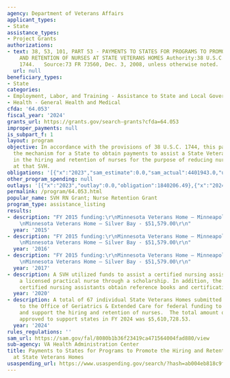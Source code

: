 ```yaml
---
agency: Department of Veterans Affairs
applicant_types:
- State
assistance_types:
- Project Grants
authorizations:
- text: 38, 53, 101, PART 53 - PAYMENTS TO STATES FOR PROGRAMS TO PROMOTE THE HIRING
    AND RETENTION OF NURSES AT STATE VETERANS HOMES Authority:38 U.S.C. 101, 501,
    1744.   Source:73 FR 73560, Dec. 3, 2008, unless otherwise noted.
  url: null
beneficiary_types:
- State
categories:
- Employment, Labor, and Training - Assistance to State and Local Governments
- Health - General Health and Medical
cfda: '64.053'
fiscal_year: '2024'
grants_url: https://grants.gov/search-grants?cfda=64.053
improper_payments: null
is_subpart_f: 1
layout: program
objective: In accordance with the provisions of 38 U.S.C. 1744, this part sets forth
  the mechanism for a State to obtain payments to assist a State Veterans Home (SVH)
  in the hiring and retention of nurses for the purpose of reducing nursing shortages
  at that SVH.
obligations: '[{"x":"2023","sam_estimate":0.0,"sam_actual":4401943.0,"usa_spending_actual":1928083.27},{"x":"2024","sam_estimate":0.0,"sam_actual":5610728.0,"usa_spending_actual":4712472.64},{"x":"2025","sam_estimate":0.0,"sam_actual":5000000.0,"usa_spending_actual":-768334.28}]'
other_program_spending: null
outlays: '[{"x":"2023","outlay":0.0,"obligation":1840206.49},{"x":"2024","outlay":2086197.28,"obligation":4032015.14},{"x":"2025","outlay":0.0,"obligation":0.0}]'
permalink: /program/64.053.html
popular_name: SVH RN Grant; Nurse Retention Grant
program_type: assistance_listing
results:
- description: "FY 2015 funding:\r\nMinnesota Veterans Home – Minneapolis - $62,142.60\r\
    \nMinnesota Veterans Home – Silver Bay - $51,579.00\r\n"
  year: '2015'
- description: "FY 2015 funding:\r\nMinnesota Veterans Home – Minneapolis - $62,142.60\r\
    \nMinnesota Veterans Home – Silver Bay - $51,579.00\r\n"
  year: '2016'
- description: "FY 2015 funding:\r\nMinnesota Veterans Home – Minneapolis - $62,142.60\r\
    \nMinnesota Veterans Home – Silver Bay - $51,579.00\r\n"
  year: '2017'
- description: A SVH utilized funds to assist a certified nursing assistant become
    a licensed practical nurse through a scholarship. In addition, the SVH assisted
    certified nursing assistants obtain reference books and certifications.
  year: '2020'
- description: A total of 67 individual State Veterans Homes submitted an application
    to the Office of Geriatrics & Extended Care for federal funding to states to promote
    and support the hiring and retention of nurses.  The total amount of federal funding
    approved to support states in FY 2024 was $5,610,728.53.
  year: '2024'
rules_regulations: ''
sam_url: https://sam.gov/fal/8080b1b36f23419ca471564004fad880/view
sub-agency: VA Health Administration Center
title: Payments to States for Programs to Promote the Hiring and Retention of Nurses
  at State Veterans Homes
usaspending_url: https://www.usaspending.gov/search/?hash=ab004eb818c9f02ef4923f6f0f8ece76
---
```

